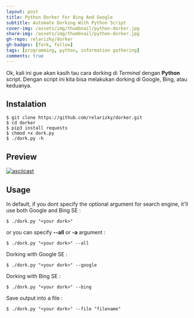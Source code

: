 ```yaml
---
layout: post
title: Python Dorker For Bing And Google
subtitle: Automate Dorking With Python Script
cover-img: /assets/img/thumbnail/python-dorker.jpg
share-img: /assets/img/thumbnail/python-dorker.jpg
gh-repo: relarizky/dorker
gh-badges: [fork, follow]
tags: [programming, python, information gathering]
comments: true
---
```


Ok, kali ini gue akan kasih tau cara dorking di _Terminal_ dengan **Python** script. Dengan script ini kita bisa melakukan dorking di Google, Bing, atau keduanya.

## Instalation 

```
$ git clone https://github.com/relarizky/dorker.git
$ cd dorker
$ pip3 install requests
$ chmod +x dork.py
$ ./dork.py -h
```     

## Preview

[![asciicast](https://asciinema.org/a/NxEZHytajAoUzmVqmSIQ6ddiU.svg)](https://asciinema.org/a/NxEZHytajAoUzmVqmSIQ6ddiU)


## Usage

In default, if you dont specify the optional argument for search engine, it'll use both Google and Bing SE :

```
$ ./dork.py "<your dork>"
```

or you can specify **--all** or **-a** argument :

```
$ ./dork.py "<your dork>" --all
```

Dorking with Google SE :

```
$ ./dork.py "<your dork>" --google
```

Dorking with Bing SE :

```
$ ./dork.py "<your dork>" --bing
```

Save output into a file :

```
$ ./dork.py "<your dork>" --file "filename"
```

